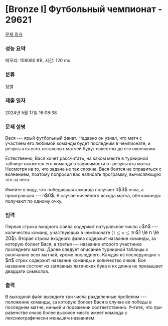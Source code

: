 # [Bronze I] Футбольный чемпионат - 29621 

[문제 링크](https://www.acmicpc.net/problem/29621) 

### 성능 요약

메모리: 108080 KB, 시간: 120 ms

### 분류

정렬

### 제출 일자

2024년 5월 17일 16:08:38

### 문제 설명

<p>Вася --- ярый футбольный фанат. Недавно он узнал, что матч с участием его любимой команды будет последним в чемпионате, и результаты всех остальных матчей будут известны до его окончания.</p>

<p>Естественно, Вася хочет рассчитать, на каком месте в турнирной таблице окажется его команда в зависимости от результата матча. Несмотря на то, что задача не так сложна, Вася боится не справиться с волнением, поэтому попросил вас написать программу, вычисляющую это за него.</p>

<p>Имейте в виду, что победившая команда получает <mjx-container class="MathJax" jax="CHTML" style="font-size: 109%; position: relative;"><mjx-math class="MJX-TEX" aria-hidden="true"><mjx-mn class="mjx-n"><mjx-c class="mjx-c33"></mjx-c></mjx-mn></mjx-math><mjx-assistive-mml unselectable="on" display="inline"><math xmlns="http://www.w3.org/1998/Math/MathML"><mn>3</mn></math></mjx-assistive-mml><span aria-hidden="true" class="no-mathjax mjx-copytext">$3$</span></mjx-container> очка, а проигравшая --- <mjx-container class="MathJax" jax="CHTML" style="font-size: 109%; position: relative;"><mjx-math class="MJX-TEX" aria-hidden="true"><mjx-mn class="mjx-n"><mjx-c class="mjx-c30"></mjx-c></mjx-mn></mjx-math><mjx-assistive-mml unselectable="on" display="inline"><math xmlns="http://www.w3.org/1998/Math/MathML"><mn>0</mn></math></mjx-assistive-mml><span aria-hidden="true" class="no-mathjax mjx-copytext">$0$</span></mjx-container>. В случае ничейного исхода матча, обе команды получают по одному очку.</p>

### 입력 

 <p>Первая строка входного файла содержит натуральное число <mjx-container class="MathJax" jax="CHTML" style="font-size: 109%; position: relative;"><mjx-math class="MJX-TEX" aria-hidden="true"><mjx-mi class="mjx-i"><mjx-c class="mjx-c1D45B TEX-I"></mjx-c></mjx-mi></mjx-math><mjx-assistive-mml unselectable="on" display="inline"><math xmlns="http://www.w3.org/1998/Math/MathML"><mi>n</mi></math></mjx-assistive-mml><span aria-hidden="true" class="no-mathjax mjx-copytext">$n$</span></mjx-container> --- количество команд, участвующих в чемпионате (<mjx-container class="MathJax" jax="CHTML" style="font-size: 109%; position: relative;"><mjx-math class="MJX-TEX" aria-hidden="true"><mjx-mn class="mjx-n"><mjx-c class="mjx-c31"></mjx-c></mjx-mn><mjx-mo class="mjx-n" space="4"><mjx-c class="mjx-c2264"></mjx-c></mjx-mo><mjx-mi class="mjx-i" space="4"><mjx-c class="mjx-c1D45B TEX-I"></mjx-c></mjx-mi><mjx-mo class="mjx-n" space="4"><mjx-c class="mjx-c2264"></mjx-c></mjx-mo><mjx-mn class="mjx-n" space="4"><mjx-c class="mjx-c32"></mjx-c><mjx-c class="mjx-c30"></mjx-c></mjx-mn></mjx-math><mjx-assistive-mml unselectable="on" display="inline"><math xmlns="http://www.w3.org/1998/Math/MathML"><mn>1</mn><mo>≤</mo><mi>n</mi><mo>≤</mo><mn>20</mn></math></mjx-assistive-mml><span aria-hidden="true" class="no-mathjax mjx-copytext">$1 \le n \le 20$</span></mjx-container>). Вторая строка входного файла содержит название команды, за которую болеет Вася, а третья --- название второго участника последнего матча. Далее следует описание турнирной таблицы к окончанию всех матчей, кроме последнего. Каждая из последующих <mjx-container class="MathJax" jax="CHTML" style="font-size: 109%; position: relative;"><mjx-math class="MJX-TEX" aria-hidden="true"><mjx-mi class="mjx-i"><mjx-c class="mjx-c1D45B TEX-I"></mjx-c></mjx-mi></mjx-math><mjx-assistive-mml unselectable="on" display="inline"><math xmlns="http://www.w3.org/1998/Math/MathML"><mi>n</mi></math></mjx-assistive-mml><span aria-hidden="true" class="no-mathjax mjx-copytext">$n$</span></mjx-container> строк содержит название команды и количество очков. Все названия состоят из заглавных латинских букв и их длина не превышает двадцати символов.</p>

### 출력 

 <p>В выходной файл выведите три числа разделенные пробелом --- положение команды, за которую болеет Вася в случае ее победы в последнем матче, ничьей и поражении соответственно. Учтите, что при равенстве очков более высокое место имеет команда с лексикографически меньшим названием.</p>

